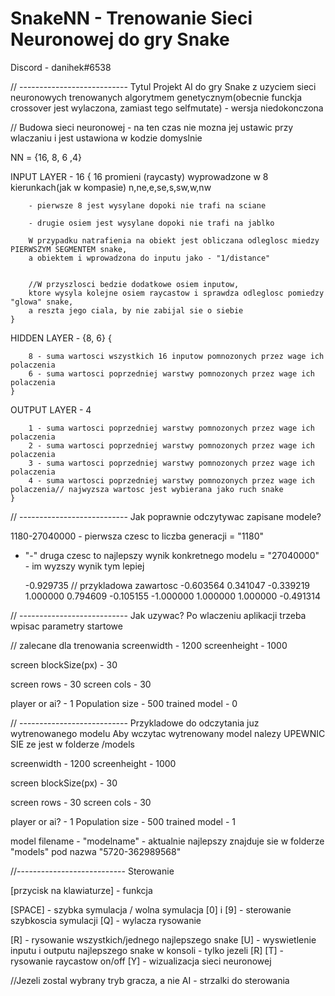 # SnakeNN - Trenowanie Sieci Neuronowej do gry Snake
Discord - danihek#6538

// --------------------------- Tytul
Projekt AI do gry Snake z uzyciem sieci neuronowych trenowanych algorytmem genetycznym(obecnie funckja crossover jest wylaczona, zamiast tego selfmutate) - wersja niedokonczona

// Budowa sieci neuronowej - na ten czas nie mozna jej ustawic przy wlaczaniu i jest ustawiona w kodzie domyslnie

NN = {16, 8, 6 ,4}

INPUT LAYER - 16
	{
		16 promieni (raycasty) wyprowadzone w 8 kierunkach(jak w kompasie) n,ne,e,se,s,sw,w,nw
		
		- pierwsze 8 jest wysylane dopoki nie trafi na sciane
		
		- drugie osiem jest wysylane dopoki nie trafi na jablko
		
		W przypadku natrafienia na obiekt jest obliczana odleglosc miedzy PIERWSZYM SEGMENTEM snake,
		a obiektem i wprowadzona do inputu jako - "1/distance"
		
		
		//W przyszlosci bedzie dodatkowe osiem inputow,
		ktore wysyla kolejne osiem raycastow i sprawdza odleglosc pomiedzy "glowa" snake,
		a reszta jego ciala, by nie zabijal sie o siebie
	}
	
HIDDEN LAYER - {8, 6}
	{
		
		8 - suma wartosci wszystkich 16 inputow pomnozonych przez wage ich polaczenia
		6 - suma wartosci poprzedniej warstwy pomnozonych przez wage ich polaczenia
	}
	
OUTPUT LAYER - 4
	
		1 - suma wartosci poprzedniej warstwy pomnozonych przez wage ich polaczenia
		2 - suma wartosci poprzedniej warstwy pomnozonych przez wage ich polaczenia
		3 - suma wartosci poprzedniej warstwy pomnozonych przez wage ich polaczenia
		4 - suma wartosci poprzedniej warstwy pomnozonych przez wage ich polaczenia// najwyzsza wartosc jest wybierana jako ruch snake
	}

// --------------------------- Jak poprawnie odczytywac zapisane modele?

1180-27040000 - pierwsza czesc to liczba generacji = "1180"
+ "-"
druga czesc to najlepszy wynik konkretnego modelu  = "27040000" - im wyzszy wynik tym lepiej

	-0.929735 // przykladowa zawartosc
	-0.603564
	0.341047
	-0.339219
	1.000000
	0.794609
	-0.105155
	-1.000000
	1.000000
	1.000000
	-0.491314

// --------------------------- Jak uzywac?
Po wlaczeniu aplikacji trzeba wpisac parametry startowe

// zalecane dla trenowania
screenwidth  - 1200
screenheight - 1000

screen blockSize(px) - 30

screen rows - 30
screen cols - 30

player or ai? - 1
Population size - 500
trained model - 0

// --------------------------- Przykladowe do odczytania juz wytrenowanego modelu 
Aby wczytac wytrenowany model nalezy UPEWNIC SIE ze jest w folderze /models

screenwidth  - 1200
screenheight - 1000

screen blockSize(px) - 30

screen rows - 30
screen cols - 30

player or ai? - 1
Population size - 500
trained model - 1

model filename - "modelname" - aktualnie najlepszy znajduje sie w folderze "models" pod nazwa "5720-362989568"

//--------------------------- Sterowanie

[przycisk na klawiaturze] - funkcja

[SPACE] - szybka symulacja / wolna symulacja
	[0] i [9] - sterowanie szybkoscia symulacji
	[Q] - wylacza rysowanie
	
[R] - rysowanie wszystkich/jednego najlepszego snake
	[U] - wyswietlenie inputu i outputu najlepszego snake w konsoli - tylko jezeli [R]
[T] - rysowanie raycastow on/off
[Y] - wizualizacja sieci neuronowej

//Jezeli zostal wybrany tryb gracza, a nie AI - strzalki do sterowania

